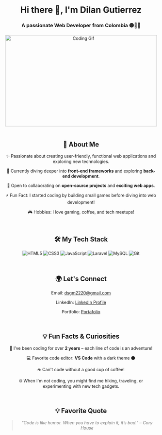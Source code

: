<h1 align="center">Hi there 👋, I'm Dilan Gutierrez</h1>
<h3 align="center">A passionate Web Developer from Colombia 🟡🔵🔴</h3>

<div align="center">
  <img src="https://media.giphy.com/media/qgQUggAC3Pfv687qPC/giphy.gif" alt="Coding Gif" width="500" height="300">
</div>

<br>

<div align="center" style="text-align: center;">
  <h2>🚀 About Me</h2>
  <p>✨ Passionate about creating user-friendly, functional web applications and exploring new technologies.</p>
  <p>🌱 Currently diving deeper into <strong>front-end frameworks</strong> and exploring <strong>back-end development</strong>.</p>
  <p>👯 Open to collaborating on <strong>open-source projects</strong> and <strong>exciting web apps</strong>.</p>
  <p>⚡ Fun Fact: I started coding by building small games before diving into web development!</p>
  <p>🎮 Hobbies: I love gaming, coffee, and tech meetups!</p>
</div>

<br>

<div align="center" style="text-align: center;">
  <h2>🛠️ My Tech Stack</h2>
  <p>
    <img src="https://img.shields.io/badge/HTML5-E34F26?style=for-the-badge&logo=html5&logoColor=white" alt="HTML5">
    <img src="https://img.shields.io/badge/CSS3-1572B6?style=for-the-badge&logo=css3&logoColor=white" alt="CSS3">
    <img src="https://img.shields.io/badge/JavaScript-F7DF1E?style=for-the-badge&logo=javascript&logoColor=black" alt="JavaScript">
    <img src="https://img.shields.io/badge/Laravel-FF2D20?style=for-the-badge&logo=laravel&logoColor=white" alt="Laravel">
    <img src="https://img.shields.io/badge/MySQL-4479A1?style=for-the-badge&logo=mysql&logoColor=white" alt="MySQL">
    <img src="https://img.shields.io/badge/Git-F05032?style=for-the-badge&logo=git&logoColor=white" alt="Git">
  </p>
</div>
<br>

<div align="center" style="text-align: center;">
  <h2>🌍 Let's Connect</h2>
  <p>Email: <a href="mailto:dsgm2220@gmail.com">dsgm2220@gmail.com</a></p>
  <p>LinkedIn: <a href="https://www.linkedin.com/in/yourprofile">LinkedIn Profile</a></p>
  <p>Portfolio: <a href="https://yourportfolio.com](https://dilansamugutierrez.github.io/Portafolio/">Portafolio</a></p>
</div>

<br>

<div align="center" style="text-align: center;">
  <h2>💡 Fun Facts & Curiosities</h2>
  <p>📅 I’ve been coding for over <strong>2 years</strong> – each line of code is an adventure!</p>
  <p>💻 Favorite code editor: <strong>VS Code</strong> with a dark theme 🌑</p>
  <p>☕ Can't code without a good cup of coffee!</p>
  <p>🌐 When I'm not coding, you might find me hiking, traveling, or experimenting with new tech gadgets.</p>
</div>

<br>

<div align="center" style="text-align: center;">
  <h2>💡 Favorite Quote</h2>
  <blockquote style="font-style: italic; color: #777;">"Code is like humor. When you have to explain it, it’s bad." – Cory House</blockquote>
</div>
